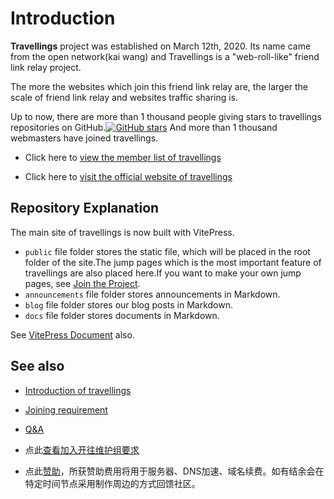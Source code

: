 # Introduction

**Travellings** project was established on March 12th, 2020. Its name came from the open network(kai wang) and Travellings is a "web-roll-like" friend link relay project.

The more the websites which join this friend link relay are, the larger the scale of friend link relay and websites traffic sharing is.

Up to now, there are more than 1 thousand people giving stars to travellings repositories on GitHub.[![GitHub stars](https://img.shields.io/github/stars/travellings-link/travellings?style=social)](https://github.com/travellings-link/travellings/stargazers) And more than 1 thousand webmasters have joined travellings.

- Click here to [view the member list of travellings](https://list.travellings.cn)

- Click here to [visit the official website of travellings](https://www.travellings.cn)

## Repository Explanation

The main site of travellings is now built with VitePress.

- `public` file folder stores the static file, which will be placed in the root folder of the site.The jump pages which is the most important feature of travellings are also placed here.If you want to make your own jump pages, see [Join the Project](./docs/join.md#%E5%8F%82%E4%B8%8E%E9%A1%B9%E7%9B%AE).
- `announcements` file folder stores announcements in Markdown.
- `blog` file folder stores our blog posts in Markdown.
- `docs` file folder stores documents in Markdown.

See [VitePress Document](https://vitepress.dev/) also.

## See also

- [Introduction of travellings](./docs/intro.md)

- [Joining requirement](./docs/join.md)

- [Q\&A](./docs/qa.md)

- 点此[查看加入开往维护组要求](./docs/toyou.md)

- 点此[赞助](https://afdian.net/a/travellings)，所获赞助费用将用于服务器、DNS加速、域名续费。如有结余会在特定时间节点采用制作周边的方式回馈社区。
